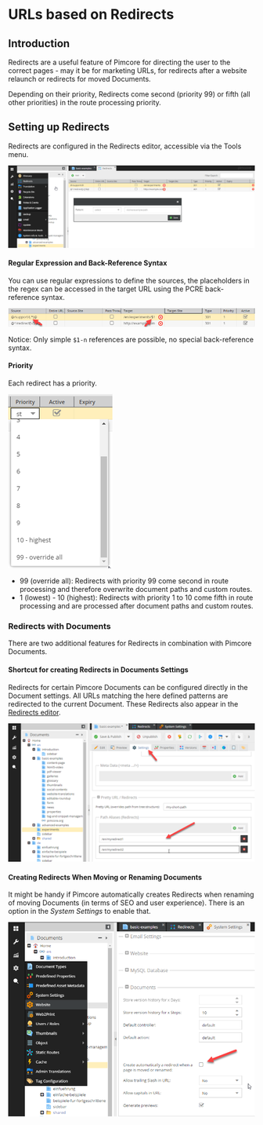 # URLs based on Redirects

## Introduction
Redirects are a useful feature of Pimcore for directing the user to the correct pages - may it be for marketing URLs, 
 for redirects after a website relaunch or redirects for moved Documents. 
 
Depending on their priority, Redirects come second (priority 99) or fifth (all other priorities) in the route processing priority.  


## Setting up Redirects
Redirects are configured in the Redirects editor, accessible via the Tools menu. 
 
 ![Configure Redirects](../../img/redirects1.png)


#### Regular Expression and Back-Reference Syntax

You can use regular expressions to define the sources, the placeholders in the regex can be accessed in the target 
URL using the PCRE back-reference syntax. 

![Regex and Backreference](../../img/redirects2.png)

Notice: Only simple `$1-n` references are possible, no special back-reference syntax. 


#### Priority

Each redirect has a priority.

![Redirect Priority](../../img/redirects3.png)
 
* 99 (override all): Redirects with priority 99 come second in route processing and therefore overwrite document paths and custom routes. 
* 1 (lowest) - 10 (highest): Redirects with priority 1 to 10 come fifth in route processing and are processed after document paths and custom routes. 



### Redirects with Documents

There are two additional features for Redirects in combination with Pimcore Documents.  
 
#### Shortcut for creating Redirects in Documents Settings
Redirects for certain Pimcore Documents can be configured directly in the Document settings. All URLs matching the 
here defined patterns are redirected to the current Document. These Redirects also appear in the [Redirects editor](#setting-up-redirects). 

![Redirects in Documents](../../img/redirects4.png)

#### Creating Redirects When Moving or Renaming Documents
It might be handy if Pimcore automatically creates Redirects when renaming of moving Documents (in terms of SEO and user experience). There is an option in 
the *System Settings* to enable that.

![Redirects in System Settings](../../img/redirects5.png)
